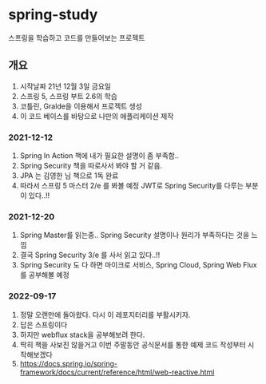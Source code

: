 # spring-study
스프링을 학습하고 코드를 만들어보는 프로젝트

## 개요
1. 시작날짜 21년 12월 3일 금요일
2. 스프링 5, 스프링 부트 2.6의 학습
3. 코틀린, Gralde을 이용해서 프로젝트 생성
4. 이 코드 베이스를 바탕으로 나만의 애플리케이션 제작

### 2021-12-12
1. Spring In Action 책에 내가 필요한 설명이 좀 부족함..
2. Spring Security 책을 따로사서 봐야 할 거 같음.
3. JPA 는 김영한 님 책으로 1독 완료
4. 따라서 스프링 5 마스터 2/e 를 봐볼 예정 JWT로 Spring Security를 다루는 부분이 있다..!!

### 2021-12-20
1. Spring Master를 읽는중.. Spring Security 설명이나 원리가 부족하다는 것을 느낌
2. 결국 Spring Security 3/e 를 사서 읽고 있다..!!
3. Spring Security 도 다 하면 마이크로 서비스, Spring Cloud, Spring Web Flux 를 공부해볼 예정

### 2022-09-17

1. 정말 오랜만에 돌아왔다. 다시 이 레포지터리를 부활시키자.
2. 답은 스프링이다
3. 하지만 webflux stack을 공부해보려 한다.
4. 딱히 책을 사보진 않을거고 이번 주말동안 공식문서를 통한 예제 코드 작성부터 시작해보겠다
5. https://docs.spring.io/spring-framework/docs/current/reference/html/web-reactive.html